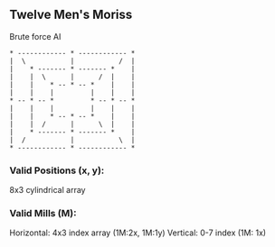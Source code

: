 ## Twelve Men's Moriss
Brute force AI
```
* ------------ * ------------ *
|  \           |           /  |
|    * ------- * ------- *    |
|    |  \      |      /  |    |
|    |    * -- * -- *    |    |
|    |    |         |    |    |
* -- * -- *         * -- * -- *
|    |    |         |    |    |
|    |    * -- * -- *    |    |
|    |  /      |      \  |    |
|    * ------- * ------- *    |
|  /           |           \  |
* ------------ * ------------ *
```

### Valid Positions (x, y):
8x3 cylindrical array

### Valid Mills (M):
Horizontal: 4x3 index array     (1M:2x, 1M:1y)
Vertical: 0-7 index             (1M: 1x)
